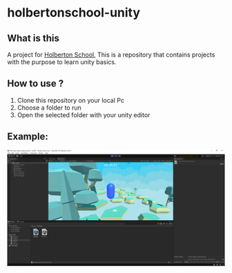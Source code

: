 # holbertonschool-unity
## What is this
A project for [Holberton School](https://www.holbertonschool.com/), This is a repository that contains projects with the purpose to learn unity basics.
## How to use ?
1. Clone this repository on your local Pc
2. Choose a folder to run
3. Open the selected folder with your unity editor
## Example:
![](https://github.com/aminbnd/holbertonschool-unity/blob/main/0x05_Unity.png)